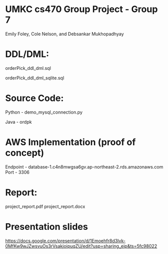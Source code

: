 # UMKC cs470 Group Project - Group 7
Emily Foley, Cole Nelson, and Debsankar Mukhopadhyay

# DDL/DML:
orderPick_ddl_dml.sql


orderPick_ddl_dml_sqlite.sql

# Source Code:
Python - demo_mysql_connection.py


Java - ordpk

# AWS Implementation (proof of concept)
Endpoint - database-1.c4n8mwgsa6gv.ap-northeast-2.rds.amazonaws.com
Port - 3306

# Report:
project_report.pdf
project_report.docx

# Presentation slides
https://docs.google.com/presentation/d/1Emoehfr8d3lvk-0MfKw9wJZwsvuOs3rVsakjoipuqZU/edit?usp=sharing_eip&ts=5fc98022
